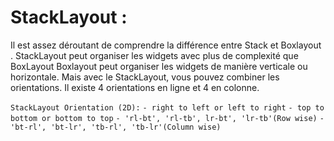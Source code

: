 # StackLayout :

Il est assez déroutant de comprendre la différence entre Stack et Boxlayout . 
StackLayout peut organiser les widgets avec plus de complexité que BoxLayout Boxlayout peut organiser les widgets de manière verticale ou horizontale. Mais avec le StackLayout, vous pouvez combiner les orientations. Il existe 4 orientations en ligne et 4 en colonne.

```StackLayout Orientation (2D):```
```- right to left or left to right```
 ```- top to bottom or bottom to top```
 ```- 'rl-bt', 'rl-tb', lr-bt', 'lr-tb'(Row wise)```
 ```- 'bt-rl', 'bt-lr', 'tb-rl', 'tb-lr'(Column wise) ```